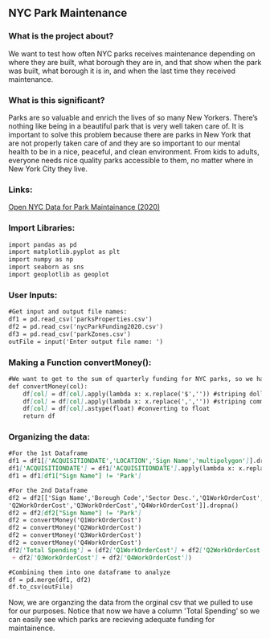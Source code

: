 ## NYC Park Maintenance

### What is the project about?

We want to test how often NYC parks receives maintenance depending on where they are built, what borough they are in, and that show when the park was built, what borough it is in, and when the last time they received maintenance.

### What is this significant?

Parks are so valuable and enrich the lives of so many New Yorkers. There’s nothing like being in a beautiful park that is very well taken care of. It is important to solve this problem because there are parks in New York that are not properly taken care of and they are so important to our mental health to be in a nice, peaceful, and clean environment. From kids to adults, everyone needs nice quality parks accessible to them, no matter where in New York City they live.

### Links:
[Open NYC Data for Park Maintainance (2020)](https://www.nycgovparks.org/news/archive)

### Import Libraries:
```markdown
import pandas as pd
import matplotlib.pyplot as plt
import numpy as np
import seaborn as sns
import geoplotlib as geoplot
```
### User Inputs:
```markdown
#Get input and output file names:
df1 = pd.read_csv('parksProperties.csv')
df2 = pd.read_csv('nycParkFunding2020.csv')
df3 = pd.read_csv('parkZones.csv')
outFile = input('Enter output file name: ')
```
### Making a Function convertMoney():
```markdown
#We want to get to the sum of quarterly funding for NYC parks, so we have to converts the strings into floats.
def convertMoney(col):
    df[col] = df[col].apply(lambda x: x.replace('$','')) #striping dollar sign
    df[col] = df[col].apply(lambda x: x.replace(',','')) #striping comma
    df[col] = df[col].astype(float) #converting to float
    return df
```
### Organizing the data:
```markdown
#For the 1st Dataframe
df1 = df1[['ACQUISITIONDATE','LOCATION','Sign Name','multipolygon']].dropna()
df1['ACQUISITIONDATE'] = df1['ACQUISITIONDATE'].apply(lambda x: x.replace(' 00:00:00.0000000','')) #striping the string of zeros
df1 = df1[df1["Sign Name"] != 'Park']
```
```markdown
#For the 2nd Dataframe
df2 = df2[['Sign Name','Borough Code','Sector Desc.','Q1WorkOrderCost',
'Q2WorkOrderCost','Q3WorkOrderCost','Q4WorkOrderCost']].dropna()
df2 = df2[df2["Sign Name"] != 'Park']
df2 = convertMoney('Q1WorkOrderCost')
df2 = convertMoney('Q2WorkOrderCost')
df2 = convertMoney('Q3WorkOrderCost')
df2 = convertMoney('Q4WorkOrderCost')
df2['Total Spending'] = (df2['Q1WorkOrderCost'] + df2['Q2WorkOrderCost']
 + df2['Q3WorkOrderCost'] + df2['Q4WorkOrderCost'])
```
```markdown
#Combining them into one dataframe to analyze
df = pd.merge(df1, df2)
df.to_csv(outFile)
```
Now, we are organzing the data from the orginal csv that we pulled to use for our purposes. Notice that now we have a column 'Total Spending' so we can easily see which parks are recieving adequate funding for maintainence.
